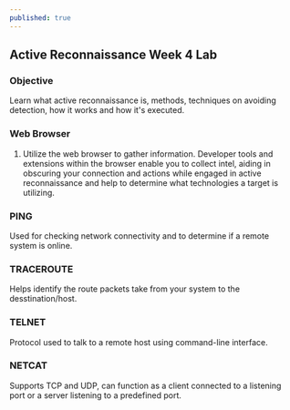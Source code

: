 ```yaml
---
published: true
---
```

## Active Reconnaissance Week 4 Lab

### Objective ###
Learn what active reconnaissance is, methods, techniques on avoiding detection, how it works and how it's executed. 

### Web Browser ###

1. Utilize the web browser to gather information. Developer tools and extensions within the browser enable you to collect intel, aiding in obscuring your connection and actions while engaged in active reconnaissance and help to determine what technologies a target is utilizing.  

### PING ###
Used for checking network connectivity and to determine if a remote system is online. 

### TRACEROUTE ###
Helps identify the route packets take from your system to the desstination/host.

### TELNET ####
Protocol used to talk to a remote host using command-line interface. 

### NETCAT ####
Supports TCP and UDP, can function as a client connected to a listening port or a server listening to a predefined port.

